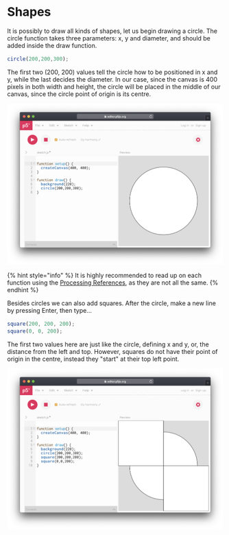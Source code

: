 # Shapes

It is possibly to draw all kinds of  shapes, let us begin drawing a circle. The circle function takes three parameters: x, y and diameter, and should be added inside the draw function.

```javascript
circle(200,200,300);
```

The first two \(200, 200\) values tell the circle how to be positioned in x and y, while the last decides the diameter. In our case, since the canvas is 400 pixels in both width and height, the circle will be placed in the middle of our canvas, since the circle point of origin is its centre.

![](../../../.gitbook/assets/p5-circle.png)

{% hint style="info" %}
It is highly recommended to read up on each function using the [Processing References](https://p5js.org/reference/), as they are not all the same.
{% endhint %}

Besides circles we can also add squares. After the circle, make a new line by pressing Enter, then type…

```javascript
square(200, 200, 200);
square(0, 0, 200);
```

The first two values here are just like the circle, defining x and y, or, the distance from the left and top. However, squares do not have their point of origin in the centre, instead they "start" at their top left point.

![](../../../.gitbook/assets/p5-rect.png)

